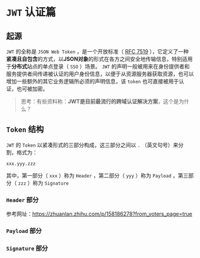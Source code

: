 # `JWT` 认证篇

## 起源

`JWT` 的全称是 `JSON Web Token` ，是一个开放标准（ [RFC 7519](https://datatracker.ietf.org/doc/html/rfc7519) ），它定义了一种**紧凑且自包含**的方式，以**JSON对象**的形式在各方之间安全地传输信息，特别适用于**分布式**站点的单点登录（ `SSO` ）场景。 `JWT` 的声明一般被用来在身份提供者和服务提供者间传递被认证的用户身份信息，以便于从资源服务器获取资源，也可以增加一些额外的其它业务逻辑所必须的声明信息，该 `token` 也可直接被用于认证，也可被加密。

> 思考：有些资料称：**JWT是目前最流行的跨域认证解决方案**，这个是为什么？

## `Token` 结构

`JWT` 的 `Token` 以紧凑形式的三部分构成，这三部分之间以 `.` （英文句号）来分割，格式为：

```
xxx.yyy.zzz
```

其中，第一部分（ `xxx` ）称为 `Header` ，第二部分（ `yyy` ）称为 `Payload` ，第三部分（ `zzz` ）称为 `Signature`

### `Header` 部分

参考网址：https://zhuanlan.zhihu.com/p/158186278?from_voters_page=true

### `Payload` 部分

### `Signature` 部分
